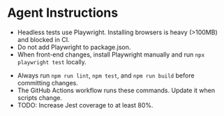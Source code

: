 # Agent Instructions
* Headless tests use Playwright. Installing browsers is heavy (>100MB) and blocked in CI.
* Do not add Playwright to package.json.
* When front-end changes, install Playwright manually and run `npx playwright test` locally.

- Always run `npm run lint`, `npm test`, and `npm run build` before committing changes.
- The GitHub Actions workflow runs these commands. Update it when scripts change.
- TODO: Increase Jest coverage to at least 80%.
